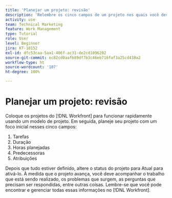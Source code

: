 ```yaml
---
title: 'Planejar um projeto: revisão'
description: 'Relembre os cinco campos de um projeto nos quais você deve se concentrar ao planejar um projeto: tarefas, duração, horas planejadas, predecessores e atribuições.'
activity: use
team: Technical Marketing
feature: Work Management
type: Tutorial
role: User
level: Beginner
jira: KT-10152
exl-id: dfc53caa-5aa1-406f-ac31-de2cd1096202
source-git-commit: ec82cd0aafb89df7b3c46eb716faf3a25cd438a2
workflow-type: ht
source-wordcount: '107'
ht-degree: 100%

---
```


# Planejar um projeto: revisão

Coloque os projetos do [!DNL  Workfront] para funcionar rapidamente usando um modelo de projeto. Em seguida, planeje seu projeto com um foco inicial nesses cinco campos:

1. Tarefas
1. Duração
1. Horas planejadas
1. Predecessoras
1. Atribuições

Depois que tudo estiver definido, altere o status do projeto para Atual para ativá-lo. À medida que o projeto avança, você deve acompanhar o trabalho que está sendo realizado, os problemas que surgem, as perguntas que precisam ser respondidas, entre outras coisas. Lembre-se que você pode encontrar e gerenciar todas essas informações no [!DNL Workfront].

<!---
footer urls for the LP
Plan a project 
Edit projects
Overview of the project planned start date
Overview of the project planned completion date
Tasks overview
Task duration and duration types 
Use task predecessors 
Modify multiple user assignments in a task list
Notifications: Information about work assigned to me 
--->

